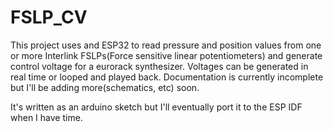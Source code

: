 # FSLP_CV

This project uses and ESP32 to read pressure and position values from one or more Interlink FSLPs(Force sensitive linear potentiometers) and generate control voltage for a eurorack synthesizer. Voltages can be generated in real time or looped and played back. Documentation is currently incomplete but I'll be adding more(schematics, etc) soon.

It's written as an arduino sketch but I'll eventually port it to the ESP IDF when I have time. 
